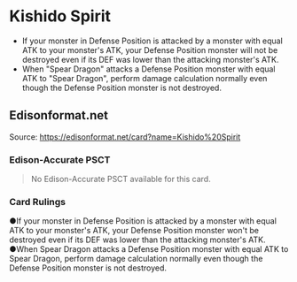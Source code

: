 # Kishido Spirit

*   If your monster in Defense Position is attacked by a monster with equal ATK to your monster's ATK, your Defense Position monster will not be destroyed even if its DEF was lower than the attacking monster's ATK.
*   When "Spear Dragon" attacks a Defense Position monster with equal ATK to "Spear Dragon", perform damage calculation normally even though the Defense Position monster is not destroyed.

## Edisonformat.net

Source: https://edisonformat.net/card?name=Kishido%20Spirit

### Edison-Accurate PSCT

> No Edison-Accurate PSCT available for this card.

### Card Rulings

●If your monster in Defense Position is attacked by a monster with equal ATK to your monster's ATK, your Defense Position monster won't be destroyed even if its DEF was lower than the attacking monster's ATK.
●When Spear Dragon attacks a Defense Position monster with equal ATK to Spear Dragon, perform damage calculation normally even though the Defense Position monster is not destroyed.
            